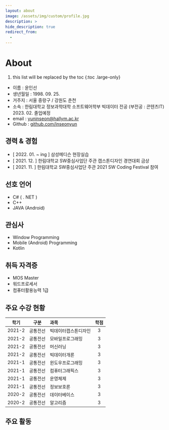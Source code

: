 ```yaml
---
layout: about
image: /assets/img/custom/profile.jpg
description: >
hide_description: true
redirect_from:
  -
---
```


# About

<!--author-->
1. this list will be replaced by the toc
{:toc .large-only}

+ 이름 : 윤인선
+ 생년월일 : 1998. 09. 25.
+ 거주지 : 서울 중랑구 / 강원도 춘천
+ 소속 : 한림대학교 정보과학대학 소프트웨어학부 빅데이터 전공 (부전공 : 콘텐츠IT) 2023. 02. 졸업예정 
+ email : yuninseon@hallym.ac.kr
+ Github : [github.com/inseonyun](https://github.com/inseonyun)

## 경력 & 경험
+ [ 2022. 01. ~ ing ] 삼성메디슨 현장실습
+ [ 2021. 12. ] 한림대학교 SW중심사업단 주관 캡스톤디자인 경연대회 금상
+ [ 2021. 11. ] 한림대학교 SW중심사업단 주관 2021 SW Coding Festival 참여

## 선호 언어
+ C# ( . NET )
+ C++
+ JAVA (Android)

## 관심사
+ Window Programming
+ Mobile (Android) Programming
+ Kotlin

## 취득 자격증
+ MOS Master
+ 워드프로세서
+ 컴퓨터활용능력 1급

## 주요 수강 현황

|학기|구분|과목|학점|
|:---:|:---:|:---|:---:|
|2021-2|공통전선|빅데이터캡스톤디자인|3|
|2021-2|공통전선|모바일프로그래밍|3|
|2021-2|공통전선|머신러닝|3|
|2021-2|공통전선|빅데이터개론|3|
|2021-1|공통전선|윈도우프로그래밍|3|
|2021-1|공통전선|컴퓨터그래픽스|3|
|2021-1|공통전선|운영체제|3|
|2021-1|공통전선|정보보호론|3|
|2020-2|공통전선|데이터베이스|3|
|2020-2|공통전선|알고리즘|3|

## 주요 활동


<!-- ## Hydejack

A boutique Jekyll theme for hackers, nerds, and academics.  
{:.lead}

1. this list will be replaced by the toc
{:toc .large-only}

![Screenshot](assets/img/blog/hydejack-9.jpg){:.lead width="1920" height="1080" loading="lazy"}

Hydejack's cover page on a variety of screen sizes.
{:.figcaption}


**Hydejack** is a boutique Jekyll theme for hackers, nerds, and academics, with a focus on personal sites that are meant to impress. 

It includes a blog that is suitable for both prose and technical documentation, a portfolio to showcase your projects, and a resume template that looks amazing on the web and in print.

> Your complete presence on the web — A [blog], [portfolio], and [resume].
{:.lead}


## A Personal Site That Won't Disappear

**Hydejack** is 100% built on Open Source software, and is Open Source itself, save for parts of the PRO version. The PRO version is a one-time payment that gives you the right to use it forever.

Hydejack is all static sites. _HTML_. All you need is a web server --- any web server --- to have a professional web presence that lasts a lifetime.

## Download

{% include table.md %}


## A Free Blogging Theme
**Hydejack** started out as a free blogging theme for Jekyll — and continues to be so. -->

<!--posts-->


<!-- ## An Impressive Portfolio
A portfolio that's guaranteed to be impressive — no matter what you put into it. -->

<!--projects-->


<!-- ## A Printable Resume
Get a resume that's consistent across the board — whether it's on the web, mobile, print, or [PDF](assets/Resume.pdf).

[![Resume PDF](assets/img/blog/resume.png){:.lead width="884" height="632" loading="lazy"}][resume]{:.no-hover.no-mark}

Front and center page of a print resume generated by Hydejack.
{:.figcaption} -->


<!-- ## Just Markdown
Write all content with Markdown. __Hydejack__ gives you [additional CSS classes](docs/writing.md) to stylize your content, without losing compatibility with other Jekyll themes.


## Just Markup
**Hydejack** boasts a plethora of modern JavaScript, but make no mistake: It's still a _plain old web page_ at its core. It works without JavaScript and you can even view it in a text-based browser like `w3m`:

![w3m Screenshot](assets/img/blog/w3m.png){:.tail width="1920" height="1260" loading="lazy"}

The Hydejack blog, as seen by the text browser `w3m`.
{:.figcaption}


## Syntax Highlighting
**Hydejack** features syntax highlighting, powered by [Rouge].

```html -->
<!-- file: `_includes/my-body.html` -->
<!-- <script type="module">
  document.querySelector("hy-push-state").addEventListener("hy-push-state-load", () => {
    const supportsCodeHighlights = false; // TBD!!
  });
</script>
``` -->
<!-- 
Code blocks can have a filename and a caption.
{:.figcaption}


## Beautiful Math
They say math is beautiful — and with **Hydejack**'s [math support][math] it's guaranteed to also look beautiful:

$$
\begin{aligned}
  \phi(x,y) &= \phi \left(\sum_{i=1}^n x_ie_i, \sum_{j=1}^n y_je_j \right) \\[2em]
            &= \sum_{i=1}^n \sum_{j=1}^n x_i y_j \phi(e_i, e_j)            \\[2em]
            &= (x_1, \ldots, x_n)
               \left(\begin{array}{ccc}
                 \phi(e_1, e_1)  & \cdots & \phi(e_1, e_n) \\
                 \vdots          & \ddots & \vdots         \\
                 \phi(e_n, e_1)  & \cdots & \phi(e_n, e_n)
               \end{array}\right)
               \left(\begin{array}{c}
                 y_1    \\
                 \vdots \\
                 y_n
               \end{array}\right)
\end{aligned}
$$

Hydejack uses KaTeX to efficiently render math.
{:.figcaption}


## Build an Audience
The PRO version has built-in support for customizable [Tinyletter] newsletter subscription boxes.

If you are using a different service like MailChimp, you can build a custom newsletter subscription box using [Custom Forms][forms].


## Features

{% include features.md %}


## Comparison

{% include table.md %}


## Get It Now

Use the the form below to purchase Hydejack PRO:

<div class="gumroad-product-embed" data-gumroad-product-id="nuOluY"><a href="https://gumroad.com/l/nuOluY">Loading…</a></div> -->

<!-- 
[blog]: /
[portfolio]: https://hydejack.com/examples/
[resume]: https://hydejack.com/resume/
[download]: https://hydejack.com/download/
[welcome]: https://hydejack.com/
[forms]: https://hydejack.com/forms-by-example/

[features]: #features
[news]: #build-an-audience
[syntax]: syntax-highlighting
[latex]: #beautiful-math
[dark]: https://hydejack.com/blog/hydejack/2018-09-01-introducing-dark-mode/
[search]: https://hydejack.com/#_search-input
[grid]: https://hydejack.com/blog/hydejack/

[lic]: LICENSE.md
[pro]: licenses/PRO.md
[docs]: docs/README.md
[ofln]: docs/advanced.md#enabling-offline-support
[math]: docs/writing.md#adding-math

[kit]: https://github.com/hydecorp/hydejack-starter-kit/releases
[src]: https://github.com/hydecorp/hydejack
[gem]: https://rubygems.org/gems/jekyll-theme-hydejack
[buy]: https://gum.co/nuOluY

[gpss]: https://developers.google.com/speed/pagespeed/insights/?url=https%3A%2F%2Fhydejack.com%2Fdocs%2F
[rouge]: http://rouge.jneen.net
[katex]: https://khan.github.io/KaTeX/
[mathjax]: https://www.mathjax.org/
[tinyletter]: https://tinyletter.com/ -->
